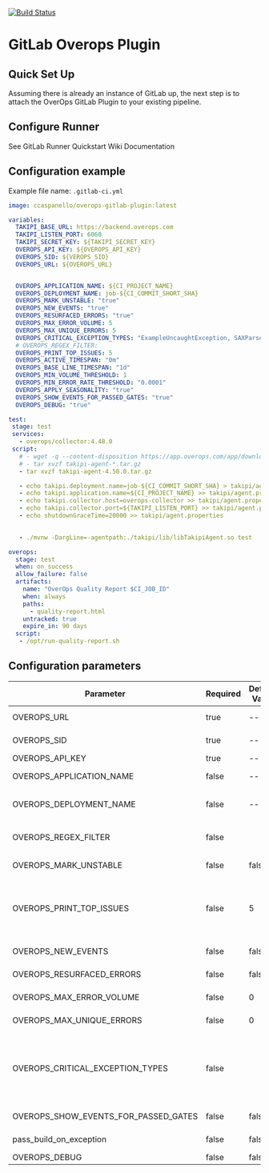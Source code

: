 [![Build Status](https://jenkins-k8s.overops-samples.com/buildStatus/icon?job=overops-gitlab-plugin)](https://jenkins-k8s.overops-samples.com/job/overops-gitlab-plugin/)
# GitLab Overops Plugin
## Quick Set Up
Assuming there is already an instance of GitLab up, the next step is to attach the OverOps GitLab Plugin to your existing pipeline.

## Configure Runner
See GitLab Runner Quickstart Wiki Documentation

## Configuration example

Example file name: `.gitlab-ci.yml`

```yaml
image: ccaspanello/overops-gitlab-plugin:latest

variables:
  TAKIPI_BASE_URL: https://backend.overops.com
  TAKIPI_LISTEN_PORT: 6060
  TAKIPI_SECRET_KEY: ${TAKIPI_SECRET_KEY}
  OVEROPS_API_KEY: ${OVEROPS_API_KEY}
  OVEROPS_SID: ${VEROPS_SID}
  OVEROPS_URL: ${OVEROPS_URL}


  OVEROPS_APPLICATION_NAME: ${CI_PROJECT_NAME}
  OVEROPS_DEPLOYMENT_NAME: job-${CI_COMMIT_SHORT_SHA}
  OVEROPS_MARK_UNSTABLE: "true"
  OVEROPS_NEW_EVENTS: "true"
  OVEROPS_RESURFACED_ERRORS: "true"
  OVEROPS_MAX_ERROR_VOLUME: 5
  OVEROPS_MAX_UNIQUE_ERRORS: 5
  OVEROPS_CRITICAL_EXCEPTION_TYPES: "ExampleUncaughtException, SAXParseException"
  # OVEROPS_REGEX_FILTER:
  OVEROPS_PRINT_TOP_ISSUES: 5
  OVEROPS_ACTIVE_TIMESPAN: "0m"
  OVEROPS_BASE_LINE_TIMESPAN: "1d"
  OVEROPS_MIN_VOLUME_THRESHOLD: 1
  OVEROPS_MIN_ERROR_RATE_THRESHOLD: "0.0001"
  OVEROPS_APPLY_SEASONALITY: "true"
  OVEROPS_SHOW_EVENTS_FOR_PASSED_GATES: "true"
  OVEROPS_DEBUG: "true"

test:
 stage: test
 services:
   - overops/collector:4.48.0
 script:
   # - wget -q --content-disposition https://app.overops.com/app/download?t=sa-tgz
   # - tar xvzf takipi-agent-*.tar.gz
   - tar xvzf takipi-agent-4.50.0.tar.gz

   - echo takipi.deployment.name=job-${CI_COMMIT_SHORT_SHA} > takipi/agent.properties
   - echo takipi.application.name=${CI_PROJECT_NAME} >> takipi/agent.properties
   - echo takipi.collector.host=overops-collector >> takipi/agent.properties
   - echo takipi.collector.port=${TAKIPI_LISTEN_PORT} >> takipi/agent.properties
   - echo shutdownGraceTime=20000 >> takipi/agent.properties

 
   - ./mvnw -DargLine=-agentpath:./takipi/lib/libTakipiAgent.so test

overops:
  stage: test
  when: on_success
  allow_failure: false
  artifacts:
    name: "OverOps Quality Report $CI_JOB_ID"
    when: always
    paths:
      - quality-report.html
    untracked: true
    expire_in: 90 days
  script:
   - /opt/run-quality-report.sh
```

## Configuration parameters
Parameter | Required | Default Value | Description
---------|----------|---------|---------
OVEROPS_URL | true | --- | The OverOps API Endpoint(Saas: https://api.overops.com)
OVEROPS_SID | true | --- | The OverOps environment identifier (e.g S4567) to inspect data for this build
OVEROPS_API_KEY | true | --- | API Key for interaction with OverOps API
OVEROPS_APPLICATION_NAME | false | --- | Use this parameter if the application name will be static. [Application Name](https://doc.overops.com/docs/naming-your-application-server-deployment) as specified in OverOps
OVEROPS_DEPLOYMENT_NAME  | false | --- | Use this parameter if the deployement_name will be static. [Deployment Name](https://doc.overops.com/docs/naming-your-application-server-deployment) as specified in OverOps
OVEROPS_REGEX_FILTER     | false | | A way to filter out specific event types from affecting the outcome of the OverOps Reliability report.
OVEROPS_MARK_UNSTABLE    | false | false | If set to `true` the build will be failed if any of the above gates are met
OVEROPS_PRINT_TOP_ISSUES  | false | 5 | Prints the top X events (as provided by this parameter) with the highest volume of errors detected within the active time window, This is useful when used in conjunction with Max Error Volume to identify the errors which caused a build to fail
OVEROPS_NEW_EVENTS       | false | false | If any new errors is detected, the build will be marked as failed
OVEROPS_RESURFACED_ERRORS| false | false | If any resurfaced errors is detected, the build will be marked as failed
OVEROPS_MAX_ERROR_VOLUME  | false | 0     | Set the max total error volume allowed. If exceeded the build will be marked as failed
OVEROPS_MAX_UNIQUE_ERRORS | false | 0     | Set the max total error volume allowed. If exceeded the build will be marked as failed
OVEROPS_CRITICAL_EXCEPTION_TYPES | false | | A comma delimited list of exception types that are deemed as severe regardless of their volume.<br>- If any events of any exceptions listed have a count greater than zero, the build will be marked as unstable. Blank to skip this test.<br>*(For example: `NullPointerException,IndexOutOfBoundsException`)*
OVEROPS_SHOW_EVENTS_FOR_PASSED_GATES | false | false | Display events for the quality gates even if the the gates passed.
pass_build_on_exception | false | false | Determines if the build should pass if there are exception/exceptions.
OVEROPS_DEBUG | false | false | For advanced debugging purposes only
